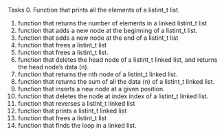 Tasks 
0. Function that prints all the elements of a listint_t list.
1. function that returns the number of elements in a linked listint_t list
2. function that adds a new node at the beginning of a listint_t list.
3. function that adds a new node at the end of a listint_t list
4. function that frees a listint_t list
5. function that frees a listint_t list.
6. function that deletes the head node of a listint_t linked list, and returns the head node’s data (n).
7. function that returns the nth node of a listint_t linked list.
8. function that returns the sum of all the data (n) of a listint_t linked list.
9. function that inserts a new node at a given position.
10. function that deletes the node at index index of a listint_t linked list.
11. function that reverses a listint_t linked list
12. function that prints a listint_t linked list
13. function that frees a listint_t list
14. function that finds the loop in a linked list.
